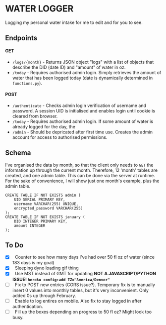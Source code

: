 # WATER LOGGER
Logging my personal water intake for me to edit and for you to see.


## Endpoints
#### GET
* `/logs/{month}` - Returns JSON object "logs" with a list of objects that describe the DID (date ID) and "amount" of water in oz.
* `/today` - Requires authorised admin login. Simply retrieves the amount of water that has been logged today (date is dynamically determined in `functions.py`).

#### POST
* `/authenticate` - Checks admin login verification of username and password. A session UID is initialised and enables login until cookie is cleared from browser.
* `/today` - Requires authorised admin login.  If some amount of water is already logged for the day, the 
* `/admin` - Should be depricated after first time use. Creates the admin account for access to authorised permissions.

## Schema
I've organised the data by month, so that the client only needs to `GET` the information up through the current month.  Therefore, 12 'month' tables are created, and one admin table.  This can be done via the server at runtime.  For the sake of convenience, I will show just one month's example, plus the admin table.
```
CREATE TABLE IF NOT EXISTS admin (
	UID SERIAL PRIMARY KEY,
	username VARCHAR(255) UNIQUE,
	encrypted_password VARCHAR(255)
);
CREATE TABLE IF NOT EXISTS january (
	DID INTEGER PRIMARY KEY,
	amount INTEGER
);
```

## To Do
- [x] &nbsp; Counter to see how many days I've had over 50 fl oz of water (since 183 days is my goal)
- [x] &nbsp; Sleeping dyno loading gif thing
- [x] &nbsp; Use MST instead of GMT for updating **NOT A JAVASCRIPT/PYTHON ISSUE!  `heroku config:add TZ="America/Denver"`**
- [ ] &nbsp; Fix to POST new entries (CORS issue?).  Temporary fix is to manually insert 0 values into monthly tables, but it's very inconvenient.  Only added 0s up through February.
- [ ] &nbsp; Enable to log entires on mobile.  Also fix to stay logged in after authentication.
- [ ] &nbsp; Fill up the boxes depending on progress to 50 fl oz?  Might look too busy.

